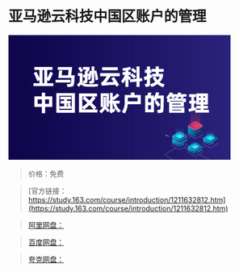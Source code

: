 # 亚马逊云科技中国区账户的管理

![img](../../../assets/study163/free/ae229d71c08c4b639acd0653ca233a68.jpg)

> 价格：免费

> [官方链接：https://study.163.com/course/introduction/1211632812.htm](https://study.163.com/course/introduction/1211632812.htm)

> [阿里网盘：]()

> [百度网盘：]()

> [夸克网盘：]()
